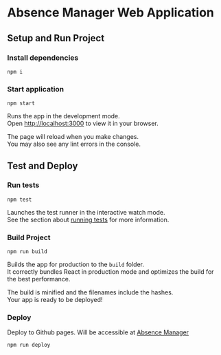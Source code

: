 # Absence Manager Web Application

## Setup and Run Project

### Install dependencies
```
npm i
```
### Start application
```
npm start
```

Runs the app in the development mode.\
Open [http://localhost:3000](http://localhost:3000) to view it in your browser.

The page will reload when you make changes.\
You may also see any lint errors in the console.

## Test and Deploy
### Run tests
```
npm test
```
Launches the test runner in the interactive watch mode.\
See the section about [running tests](https://facebook.github.io/create-react-app/docs/running-tests) for more information.

### Build Project
```
npm run build
```
Builds the app for production to the `build` folder.\
It correctly bundles React in production mode and optimizes the build for the best performance.

The build is minified and the filenames include the hashes.\
Your app is ready to be deployed!

### Deploy

Deploy to Github pages. Will be accessible at [Absence Manager](https://https://shanikaediriweera.github.io/crewmeister-frontend-coding-challenge)
```
npm run deploy
```


